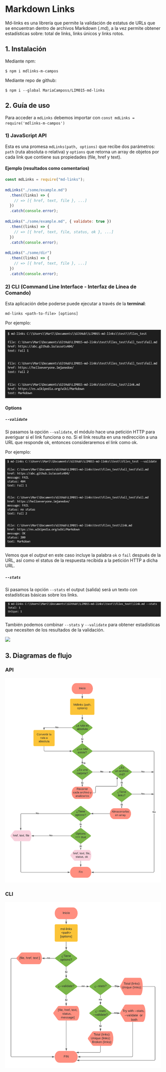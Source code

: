 # Markdown Links

Md-links es una librería que permite la validación de estatus de URLs que se encuentran dentro de archivos Markdown (.md), a la vez permite obtener estadísticas sobre: total de links, links únicos y links rotos.

## 1. Instalación

Mediante npm:

`$ npm i mdlinks-m-campos`

Mediante repo de github:

`$ npm i --global MariaCamposs/LIM015-md-links`

## 2. Guía de uso

Para acceder a `mdLinks` debemos importar con
`const mdLinks = require('mdlinks-m-campos')` 

### 1) JavaScript API

Esta es una promesa `mdLinks(path, options)` que recibe dos parámetros: `path` (ruta absoluta o relativa) y `options` que retorna un array de objetos por cada link que contiene sus propiedades (file, href y text).

#### Ejemplo (resultados como comentarios)

```js
const mdLinks = require("md-links");

mdLinks("./some/example.md")
  .then((links) => {
    // => [{ href, text, file }, ...]
  })
  .catch(console.error);

mdLinks("./some/example.md", { validate: true })
  .then((links) => {
    // => [{ href, text, file, status, ok }, ...]
  })
  .catch(console.error);

mdLinks("./some/dir")
  .then((links) => {
    // => [{ href, text, file }, ...]
  })
  .catch(console.error);
```

### 2) CLI (Command Line Interface - Interfaz de Línea de Comando)

Esta aplicación debe poderse puede ejecutar a través de la **terminal**:

`md-links <path-to-file> [options]`

Por ejemplo:

![](https://github.com/MariaCamposs/LIM015-md-links/blob/main/captures/por_defecto.png?raw=true)

#### Options

##### `--validate`

Si pasamos la opción `--validate`, el módulo hace una petición HTTP para
averiguar si el link funciona o no. Si el link resulta en una redirección a una
URL que responde ok, entonces consideraremos el link como ok.

Por ejemplo:

![](https://github.com/MariaCamposs/LIM015-md-links/blob/main/captures/validate.png?raw=true)

Vemos que el _output_ en este caso incluye la palabra `ok` o `fail` después de
la URL, así como el status de la respuesta recibida a la petición HTTP a dicha
URL.

##### `--stats`

Si pasamos la opción `--stats` el output (salida) será un texto con estadísticas
básicas sobre los links.

![](https://github.com/MariaCamposs/LIM015-md-links/blob/main/captures/stats.png?raw=true)

También podemos combinar `--stats` y `--validate` para obtener estadísticas que
necesiten de los resultados de la validación.

![](captures/https://github.com/MariaCamposs/LIM015-md-links/blob/main/captures/stats_validate.png?raw=true)
## 3. Diagramas de flujo

### API

![](https://github.com/MariaCamposs/LIM015-md-links/blob/main/captures/Mdlinks.png?raw=true)

### CLI

![](https://github.com/MariaCamposs/LIM015-md-links/blob/main/captures/CLI.png?raw=true)
